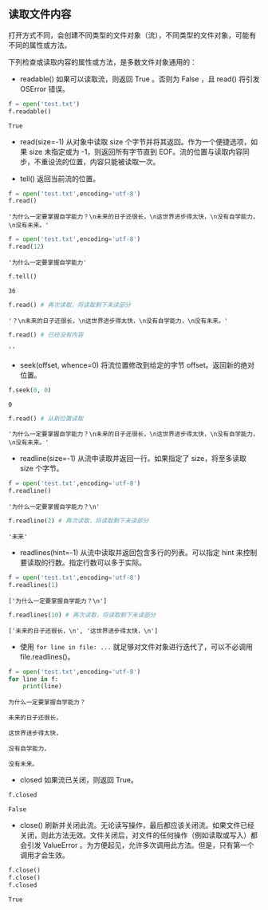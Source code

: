 ## 读取文件内容

打开方式不同，会创建不同类型的文件对象（流），不同类型的文件对象，可能有不同的属性或方法。

下列检查或读取内容的属性或方法，是多数文件对象通用的：

- readable() 如果可以读取流，则返回 True 。否则为 False ，且 read() 将引发 OSError 错误。


```python
f = open('test.txt')
f.readable()
```




    True



- read(size=-1) 从对象中读取 size 个字节并将其返回。作为一个便捷选项，如果 size 未指定或为 -1，则返回所有字节直到 EOF。流的位置与读取内容同步，不重设流的位置，内容只能被读取一次。

- tell() 返回当前流的位置。


```python
f = open('test.txt',encoding='utf-8')
f.read()
```




    '为什么一定要掌握自学能力？\n未来的日子还很长，\n这世界进步得太快，\n没有自学能力，\n没有未来。'




```python
f = open('test.txt',encoding='utf-8')
f.read(12)
```




    '为什么一定要掌握自学能力'




```python
f.tell()
```




    36




```python
f.read() # 再次读取，将读取剩下未读部分
```




    '？\n未来的日子还很长，\n这世界进步得太快，\n没有自学能力，\n没有未来。'




```python
f.read() # 已经没有内容
```




    ''



- seek(offset, whence=0) 将流位置修改到给定的字节 offset。返回新的绝对位置。


```python
f.seek(0, 0)
```




    0




```python
f.read() # 从新位置读取
```




    '为什么一定要掌握自学能力？\n未来的日子还很长，\n这世界进步得太快，\n没有自学能力，\n没有未来。'



- readline(size=-1) 从流中读取并返回一行。如果指定了 size，将至多读取 size 个字节。


```python
f = open('test.txt',encoding='utf-8')
f.readline()
```




    '为什么一定要掌握自学能力？\n'




```python
f.readline(2) # 再次读取，将读取剩下未读部分
```




    '未来'



- readlines(hint=-1) 从流中读取并返回包含多行的列表。可以指定 hint 来控制要读取的行数。指定行数可以多于实际。


```python
f = open('test.txt',encoding='utf-8')
f.readlines(1)
```




    ['为什么一定要掌握自学能力？\n']




```python
f.readlines(10) # 再次读取，将读取剩下未读部分
```




    ['未来的日子还很长，\n', '这世界进步得太快，\n']



- 使用 `for line in file: ...` 就足够对文件对象进行迭代了，可以不必调用 file.readlines()。


```python
f = open('test.txt',encoding='utf-8')
for line in f:
    print(line)
```

    为什么一定要掌握自学能力？
    
    未来的日子还很长，
    
    这世界进步得太快，
    
    没有自学能力，
    
    没有未来。
    

- closed 如果流已关闭，则返回 True。


```python
f.closed
```




    False



- close() 刷新并关闭此流。无论读写操作，最后都应该关闭流。如果文件已经关闭，则此方法无效。文件关闭后，对文件的任何操作（例如读取或写入）都会引发 ValueError 。为方便起见，允许多次调用此方法。但是，只有第一个调用才会生效。


```python
f.close()
f.close()
f.closed
```




    True


